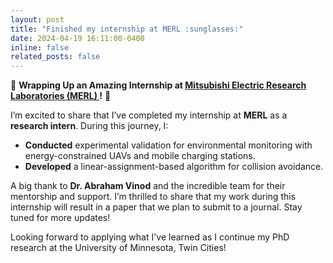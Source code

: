 ```yaml
---
layout: post
title: "Finished my internship at MERL :sunglasses:"
date: 2024-04-19 16:11:00-0400
inline: false
related_posts: false
---
```


🌟 **Wrapping Up an Amazing Internship at <a href="https://www.merl.com/">Mitsubishi Electric Research Laboratories (MERL) </a>!** 🌟

I’m excited to share that I’ve completed my internship at **MERL** as a **research intern**. During this journey, I:

* **Conducted** experimental validation for environmental monitoring with energy-constrained UAVs and mobile charging stations.
* **Developed** a linear-assignment-based algorithm for collision avoidance.

A big thank to **Dr. Abraham Vinod** and the incredible team for their mentorship and support. I’m thrilled to share 
that my work during this internship will result in a paper that we plan to submit to a journal. Stay tuned for more updates!

Looking forward to applying what I've learned as I continue my PhD research at the University of Minnesota, Twin Cities!

